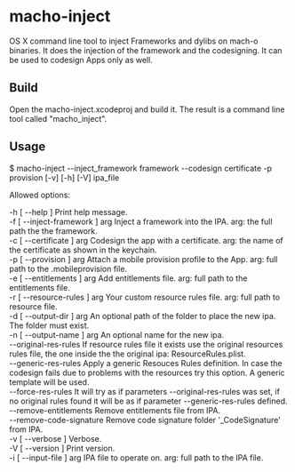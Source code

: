 # macho-inject
OS X command line tool to inject Frameworks and dylibs on mach-o binaries. It does the injection of the framework and the codesigning. It can be used to codesign Apps only as well.

## Build
Open the macho-inject.xcodeproj and build it. The result is a command line tool called "macho_inject".

## Usage

$ macho-inject --inject_framework framework --codesign certificate -p provision [-v] [-h] [-V]  ipa_file  

Allowed options:

  -h [ --help ]                 Print help message.\
  -f [ --inject-framework ] arg Inject a framework into the IPA. arg: the full path the the framework.\
  -c [ --certificate ] arg      Codesign the app with a certificate. arg: the name of the certificate as shown in the keychain.\
  -p [ --provision ] arg        Attach a mobile provision profile to the App. arg: full path to the .mobileprovision file.\
  -e [ --entitlements ] arg     Add entitlements file. arg: full path to the entitlements file.\
  -r [ --resource-rules ] arg   Your custom resource rules file. arg: full path to resource file.\
  -d [ --output-dir ] arg       An optional path of the folder to place the new ipa. The folder must exist.\
  -n [ --output-name ] arg      An optional name for the new ipa.\
  --original-res-rules          If resource rules file it exists use the original resources rules file, the one inside the the original ipa: ResourceRules.plist.\
  --generic-res-rules           Apply a generic Resouces Rules definition. In case the codesign fails due to problems with the resources try this option. A generic template will be used.\
  --force-res-rules             It will try as if parameters --original-res-rules was set, if no original rules found it will be as if parameter --generic-res-rules defined.\
  --remove-entitlements         Remove entitlements file from IPA.\
  --remove-code-signature       Remove code signature folder '_CodeSignature' from IPA.\
  -v [ --verbose ]              Verbose.\
  -V [ --version ]              Print version.\
  -i [ --input-file ] arg       IPA file to operate on. arg: full path to the IPA file.

